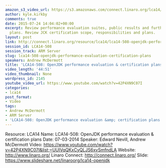 ```yaml
---
amazon_s3_video_url: https://s3.amazonaws.com/connect.linaro.org/lca14/videos/03-07-Friday/LCA14-508-+OpenJDK+performance+evaluation+%26+certification+plans.mp4
author: kyle.kirkby
comments: true
date: 2015-07-24 14:04:02+00:00
excerpt: Review performance evaluation suites, public results and further optimisation
  plans. Review JCK certification scope, responsibilities and plans.
layout: post
link: http://connect.linaro.org/resource/lca14/lca14-508-openjdk-performance-evaluation-certification-plans/
session_id: LCA14-508
session_track: ARM Server
slug: lca14-508-openjdk-performance-evaluation-certification-plans
speakers: Andrew McDermott
title: 'LCA14-508: OpenJDK performance evaluation & certification plans'
video_length: '44:51'
video_thumbnail: None
wordpress_id: 2145
youtube_video_url: https://www.youtube.com/watch?v=42P4XN9C07I
categories:
- lca14
post_format:
- Video
tags:
- Andrew McDermott
- ARM Server
- 'LCA14-508: OpenJDK performance evaluation &amp; certification plans'
---
```


Resource: LCA14
Name: LCA14-508: OpenJDK performance evaluation & certification plans
Date: 07-03-2014
Speaker: Edward Nevill, Andrew McDermott
Video: https://www.youtube.com/watch?v=42P4XN9C07I&list;=UUIVqQKxCyQLJS6xvSmfndLA
Website: http://www.linaro.org/
Linaro Connect: http://connect.linaro.org/
Slide:  https://www.slideshare.net/linaroorg/lca14-openjdk
